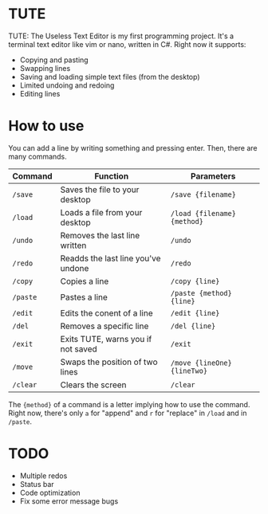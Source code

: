 # TUTE
TUTE: The Useless Text Editor is my first programming project. It's a terminal text editor like vim or nano, written in C#. Right now it supports:
  - Copying and pasting
  - Swapping lines
  - Saving and loading simple text files (from the desktop)
  - Limited undoing and redoing
  - Editing lines

# How to use
You can add a line by writing something and pressing enter. Then, there are many commands.

| Command | Function | Parameters |
| --- | --- | --- |
| `/save` | Saves the file to your desktop | `/save {filename}` |
| `/load` | Loads a file from your desktop | `/load {filename} {method}` |
| `/undo` | Removes the last line written | `/undo` |
| `/redo` | Readds the last line you've undone | `/redo` |
| `/copy` | Copies a line | `/copy {line}` |
| `/paste` | Pastes a line | `/paste {method} {line}` |
| `/edit` | Edits the conent of a line | `/edit {line}` |
| `/del` | Removes a specific line | `/del {line}` |
| `/exit` | Exits TUTE, warns you if not saved | `/exit` |
| `/move` | Swaps the position of two lines | `/move {lineOne} {lineTwo}` |
| `/clear` | Clears the screen | `/clear` |

The `{method}` of a command is a letter implying how to use the command. Right now, there's only `a` for "append" and `r` for "replace" in `/load` and in `/paste`.

# TODO
- Multiple redos
- Status bar
- Code optimization
- Fix some error message bugs
